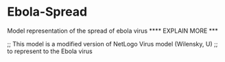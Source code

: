 # Ebola-Spread
Model representation of the spread of ebola virus **** EXPLAIN MORE ***

;; This model is a modified version of NetLogo Virus model (Wilensky, U)
;; to represent to the Ebola virus 
